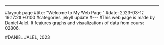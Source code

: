 ---
#layout: page
#title:  "Welcome to My Web Page!"
#date:   2023-03-12 19:17:20 +0100
#categories: jekyll update
#---
#This web page is made by Daniel Jalel. It features graphs and visualizations of data from course 02806. 

#DANIEL JALEL, 2023
